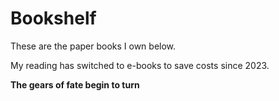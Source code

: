 # Bookshelf

These are the paper books I own below.

My reading has switched to e-books to save costs since 2023.

**The gears of fate begin to turn**
